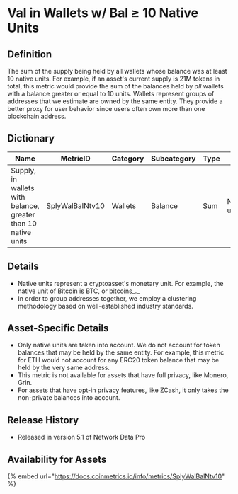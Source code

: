 # Val in Wallets w/ Bal ≥ 10 Native Units

## Definition <a href="#definition" id="definition"></a>

The sum of the supply being held by all wallets whose balance was at least 10 native units. For example, if an asset's current supply is 21M tokens in total, this metric would provide the sum of the balances held by _all_ wallets with a balance greater or equal to 10 units. Wallets represent groups of addresses that we estimate are owned by the same entity. They provide a better proxy for user behavior since users often own more than one blockchain address.

## Dictionary <a href="#dictionary" id="dictionary"></a>



| Name                                                          | MetricID        | Category | Subcategory | Type | Unit         | Interval |
| ------------------------------------------------------------- | --------------- | -------- | ----------- | ---- | ------------ | -------- |
| Supply, in wallets with balance, greater than 10 native units | SplyWalBalNtv10 | Wallets  | Balance     | Sum  | Native units | 1 day    |

## Details <a href="#details" id="details"></a>

* Native units represent a cryptoasset's monetary unit. For example, the native unit of Bitcoin is BTC, or bitcoins_._&#x20;
* In order to group addresses together, we employ a clustering methodology based on well-established industry standards.

## Asset-Specific Details <a href="#asset-specific-details" id="asset-specific-details"></a>

* Only native units are taken into account. We do not account for token balances that may be held by the same entity. For example, this metric for ETH would not account for any ERC20 token balance that may be held by the very same address.
* This metric is not available for assets that have full privacy, like Monero, Grin.
* For assets that have opt-in privacy features, like ZCash, it only takes the non-private balances into account.

## Release History <a href="#release-history" id="release-history"></a>

* Released in version 5.1 of Network Data Pro

## **Availability for Assets** <a href="#availability-for-assets" id="availability-for-assets"></a>

{% embed url="https://docs.coinmetrics.io/info/metrics/SplyWalBalNtv10" %}
